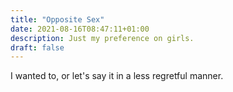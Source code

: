 ```yaml
---
title: "Opposite Sex"
date: 2021-08-16T08:47:11+01:00
description: Just my preference on girls.
draft: false
---
```


I wanted to, or let's say it in a less regretful manner.